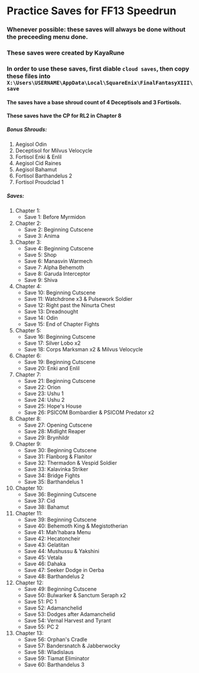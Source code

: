 # Practice Saves for FF13 Speedrun

### Whenever possible: these saves will always be done without the preceeding menu done.
### These saves were created by KayaRune
### 

### In order to use these saves, first diable `cloud saves`, then copy these files into `X:\Users\USERNAME\AppData\Local\SquareEnix\FinalFantasyXIII\save`

#### The saves have a base shroud count of 4 Deceptisols and 3 Fortisols.
#### These saves have the CP for RL2 in Chapter 8

##### Bonus Shrouds:

1. Aegisol Odin
2. Deceptisol for Milvus Velocycle
3. Fortisol Enki & Enlil
4. Aegisol Cid Raines
5. Aegisol Bahamut
6. Fortisol Barthandelus 2
7. Fortisol Proudclad 1

##### Saves:

1. Chapter 1:
    * Save 1: Before Myrmidon
2. Chapter 2:
    * Save 2: Beginning Cutscene
    * Save 3: Anima
3. Chapter 3:
    * Save 4: Beginning Cutscene
    * Save 5: Shop
    * Save 6: Manasvin Warmech
    * Save 7: Alpha Behemoth
    * Save 8: Garuda Interceptor
    * Save 9: Shiva
4. Chapter 4:
    * Save 10: Beginning Cutscene
    * Save 11: Watchdrone x3 & Pulsework Soldier
    * Save 12: Right past the Ninurta Chest
    * Save 13: Dreadnought
    * Save 14: Odin
    * Save 15: End of Chapter Fights
5. Chapter 5:
    * Save 16: Beginning Cutscene
    * Save 17: Silver Lobo x2
    * Save 18: Corps Marksman x2 & Milvus Velocycle
6. Chapter 6:
    * Save 19: Beginning Cutscene
    * Save 20: Enki and Enlil
7. Chapter 7:
    * Save 21: Beginning Cutscene
    * Save 22: Orion
    * Save 23: Ushu 1
    * Save 24: Ushu 2
    * Save 25: Hope's House 
    * Save 26: PSICOM Bombardier & PSICOM Predator x2
8. Chapter 8:
    * Save 27: Opening Cutscene
    * Save 28: Midlight Reaper 
    * Save 29: Brynhildr
9. Chapter 9:
    * Save 30: Beginning Cutscene
    * Save 31: Flanborg & Flanitor
    * Save 32: Thermadon & Vespid Soldier
	* Save 33: Kalavinka Striker
	* Save 34: Bridge Fights
	* Save 35: Barthandelus 1
10. Chapter 10:
	* Save 36: Beginning Cutscene
	* Save 37: Cid
	* Save 38: Bahamut
11. Chapter 11:
	* Save 39: Beginning Cutscene
	* Save 40: Behemoth King & Megistotherian
	* Save 41: Mah'habara Menu
	* Save 42: Hecatoncheir
	* Save 43: Gelatitan
	* Save 44: Mushussu & Yakshini
	* Save 45: Vetala
	* Save 46: Dahaka
    * Save 47: Seeker Dodge in Oerba
	* Save 48: Barthandelus 2
12. Chapter 12:
	* Save 49: Beginning Cutscene
	* Save 50: Bulwarker & Sanctum Seraph x2
	* Save 51: PC 1
	* Save 52: Adamanchelid
	* Save 53: Dodges after Adamanchelid
	* Save 54: Vernal Harvest and Tyrant
	* Save 55: PC 2
13. Chapter 13: 
	* Save 56: Orphan's Cradle
	* Save 57: Bandersnatch & Jabberwocky
	* Save 58: Wladislaus
	* Save 59: Tiamat Eliminator
	* Save 60: Barthandelus 3
	


